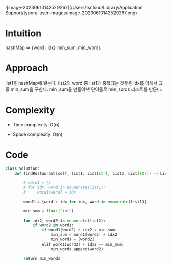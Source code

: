 ![image-20230610142529267](/Users/isntsoo/Library/Application Support/typora-user-images/image-20230610142529267.png)

# Intuition

hashMap => {word : idx}
min_sum, min_words 

# Approach
list1을 hashMap에 넣는다. list2의 word 중 list1과 중복되는 것들은 idx를 더해서 그 중 min_sum을 구한다.
min_sum을 만들어낸 단어들로 min_sords 리스트를 만든다.

# Complexity
- Time complexity: O(n)

- Space complexity: O(n)

# Code
```python
class Solution:
    def findRestaurant(self, list1: List[str], list2: List[str]) -> List[str]:
        
        # word1 = {}
        # for idx, word in enumerate(list1):
        #     word1[word] = idx
        
        word1 = {word : idx for idx, word in enumerate(list1)}

        min_sum = float('inf')
        
        for idx2, word2 in enumerate(list2):
            if word2 in word1:
                if word1[word2] + idx2 < min_sum:
                    min_sum = word1[word2] + idx2
                    min_words = [word2]
                elif word1[word2] + idx2 == min_sum:
                    min_words.append(word2)
        
        return min_words
```